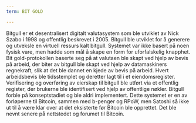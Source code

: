 ```yaml
---
term: BIT GOLD

---
```

Bitgull er et desentralisert digitalt valutasystem som ble utviklet av Nick Szabo i 1998 og offentlig beskrevet i 2005. Bitgull ble utviklet for å generere og utveksle en virtuell ressurs kalt bitgull. Systemet var ikke basert på noen fysisk vare, men hadde som mål å skape en form for uforfalskelig knapphet. Bit gold-protokollen baserte seg på at valutaen ble skapt ved hjelp av bevis på arbeid, der biter av bitgull ble skapt ved hjelp av datamaskiners regnekraft, slik at det ble dannet en kjede av bevis på arbeid. Hvert arbeidsbevis ble tidsstemplet og deretter lagt til i et eiendomsregister. Verifisering og overføring av eierskap til bitgull ble utført via et offentlig register, der brukerne ble identifisert ved hjelp av offentlige nøkler. Bitgull forble på konseptstadiet og ble aldri implementert. Dette systemet er en av forløperne til Bitcoin, sammen med b-penger og RPoW, men Satoshi så ikke ut til å være klar over at det eksisterte før Bitcoin ble opprettet. Det ble nevnt senere på nettstedet og forumet til Bitcoin.